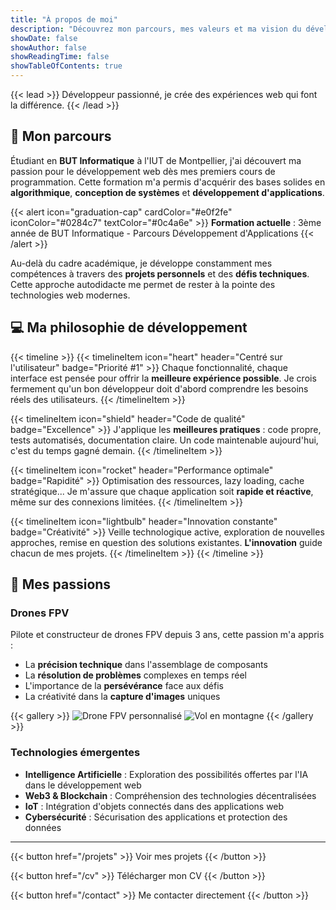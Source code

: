 ```yaml
---
title: "À propos de moi"
description: "Découvrez mon parcours, mes valeurs et ma vision du développement web"
showDate: false
showAuthor: false
showReadingTime: false
showTableOfContents: true
---
```


{{< lead >}}
Développeur passionné, je crée des expériences web qui font la différence.
{{< /lead >}}

## 🎯 Mon parcours

Étudiant en **BUT Informatique** à l'IUT de Montpellier, j'ai découvert ma passion pour le développement web dès mes premiers cours de programmation. Cette formation m'a permis d'acquérir des bases solides en **algorithmique**, **conception de systèmes** et **développement d'applications**.

{{< alert icon="graduation-cap" cardColor="#e0f2fe" iconColor="#0284c7" textColor="#0c4a6e" >}}
**Formation actuelle** : 3ème année de BUT Informatique - Parcours Développement d'Applications
{{< /alert >}}

Au-delà du cadre académique, je développe constamment mes compétences à travers des **projets personnels** et des **défis techniques**. Cette approche autodidacte me permet de rester à la pointe des technologies web modernes.

## 💻 Ma philosophie de développement

{{< timeline >}}
{{< timelineItem icon="heart" header="Centré sur l'utilisateur" badge="Priorité #1" >}}
Chaque fonctionnalité, chaque interface est pensée pour offrir la <strong>meilleure expérience possible</strong>. Je crois fermement qu'un bon développeur doit d'abord comprendre les besoins réels des utilisateurs.
{{< /timelineItem >}}

{{< timelineItem icon="shield" header="Code de qualité" badge="Excellence" >}}
J'applique les <strong>meilleures pratiques</strong> : code propre, tests automatisés, documentation claire. Un code maintenable aujourd'hui, c'est du temps gagné demain.
{{< /timelineItem >}}

{{< timelineItem icon="rocket" header="Performance optimale" badge="Rapidité" >}}
Optimisation des ressources, lazy loading, cache stratégique... Je m'assure que chaque application soit <strong>rapide et réactive</strong>, même sur des connexions limitées.
{{< /timelineItem >}}

{{< timelineItem icon="lightbulb" header="Innovation constante" badge="Créativité" >}}
Veille technologique active, exploration de nouvelles approches, remise en question des solutions existantes. <strong>L'innovation</strong> guide chacun de mes projets.
{{< /timelineItem >}}
{{< /timeline >}}

## 🚁 Mes passions

### Drones FPV
Pilote et constructeur de drones FPV depuis 3 ans, cette passion m'a appris :
- La **précision technique** dans l'assemblage de composants
- La **résolution de problèmes** complexes en temps réel
- L'importance de la **persévérance** face aux défis
- La créativité dans la **capture d'images** uniques

{{< gallery >}}
  <img src="/img/drone1.jpg" class="grid-w50" alt="Drone FPV personnalisé" />
  <img src="/img/drone2.jpg" class="grid-w50" alt="Vol en montagne" />
{{< /gallery >}}

### Technologies émergentes
- **Intelligence Artificielle** : Exploration des possibilités offertes par l'IA dans le développement web
- **Web3 & Blockchain** : Compréhension des technologies décentralisées
- **IoT** : Intégration d'objets connectés dans des applications web
- **Cybersécurité** : Sécurisation des applications et protection des données

---

<div class="flex flex-col sm:flex-row gap-4 justify-center">
{{< button href="/projets" >}}
Voir mes projets
{{< /button >}}

{{< button href="/cv" >}}
Télécharger mon CV
{{< /button >}}

{{< button href="/contact" >}}
Me contacter directement
{{< /button >}}
</div>